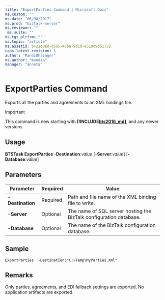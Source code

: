 ```yaml
---
title: "ExportParties Command | Microsoft Docs"
ms.custom: ""
ms.date: "06/08/2017"
ms.prod: "biztalk-server"
ms.reviewer: ""
 ms.suite: ""
ms.tgt_pltfrm: ""
ms.topic: "article"
ms.assetid: b421c8ed-d505-48ba-9d1d-8519c9d51750
caps.latest.revision: 3
author: "MandiOhlinger"
ms.author: "mandia"
manager: "anneta"
---
```

# ExportParties Command
Exports all the parties and agreements to an XML bindings file.

> [!IMPORTANT]
> This command is new starting with **[!INCLUDE[bts2016_md](../includes/bts2016-md.md)]**, and any newer versions.

## Usage
  **BTSTask ExportParties -Destination**:*value* [**-Server**:*value*] [**-Database**:*value*]
  
## Parameters

|Parameter|Required|Value|  
|---|---|---|  
| **-Destination** | Required | Path and file name of the XML binding file to write. |
| **-Server** | Optional | The name of SQL server hosting the BizTalk configuration database. |
| **-Database** | Optional | The name of the BizTalk configuration database.|

## Sample
  `ExportParties  -Destination:"C:\Temp\MyParties.Xml"` 

## Remarks
  Only parties, agreements, and EDI fallback settings are exported. No application artifacts are exported.
